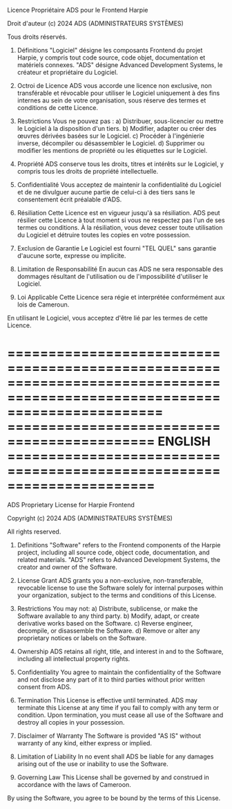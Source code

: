 Licence Propriétaire ADS pour le Frontend Harpie

Droit d'auteur (c) 2024 ADS (ADMINISTRATEURS SYSTÈMES)

Tous droits réservés.

1. Définitions
   "Logiciel" désigne les composants Frontend du projet Harpie, y compris tout code source, code objet, documentation et matériels connexes.
   "ADS" désigne Advanced Development Systems, le créateur et propriétaire du Logiciel.

2. Octroi de Licence
   ADS vous accorde une licence non exclusive, non transférable et révocable pour utiliser le Logiciel uniquement à des fins internes au sein de votre organisation, sous réserve des termes et conditions de cette Licence.

3. Restrictions
   Vous ne pouvez pas :
   a) Distribuer, sous-licencier ou mettre le Logiciel à la disposition d'un tiers.
   b) Modifier, adapter ou créer des œuvres dérivées basées sur le Logiciel.
   c) Procéder à l'ingénierie inverse, décompiler ou désassembler le Logiciel.
   d) Supprimer ou modifier les mentions de propriété ou les étiquettes sur le Logiciel.

4. Propriété
   ADS conserve tous les droits, titres et intérêts sur le Logiciel, y compris tous les droits de propriété intellectuelle.

5. Confidentialité
   Vous acceptez de maintenir la confidentialité du Logiciel et de ne divulguer aucune partie de celui-ci à des tiers sans le consentement écrit préalable d'ADS.

6. Résiliation
   Cette Licence est en vigueur jusqu'à sa résiliation. ADS peut résilier cette Licence à tout moment si vous ne respectez pas l'un de ses termes ou conditions. À la résiliation, vous devez cesser toute utilisation du Logiciel et détruire toutes les copies en votre possession.

7. Exclusion de Garantie
   Le Logiciel est fourni "TEL QUEL" sans garantie d'aucune sorte, expresse ou implicite.

8. Limitation de Responsabilité
   En aucun cas ADS ne sera responsable des dommages résultant de l'utilisation ou de l'impossibilité d'utiliser le Logiciel.

9. Loi Applicable
   Cette Licence sera régie et interprétée conformément aux lois de Cameroun.

En utilisant le Logiciel, vous acceptez d'être lié par les termes de cette Licence.



===========================================================================================================================
============================================ ENGLISH ======================================================================
===========================================================================================================================

ADS Proprietary License for Harpie Frontend

Copyright (c) 2024 ADS (ADMINISTRATEURS SYSTÈMES)

All rights reserved.

1. Definitions
   "Software" refers to the Frontend components of the Harpie project, including all source code, object code, documentation, and related materials.
   "ADS" refers to Advanced Development Systems, the creator and owner of the Software.

2. License Grant
   ADS grants you a non-exclusive, non-transferable, revocable license to use the Software solely for internal purposes within your organization, subject to the terms and conditions of this License.

3. Restrictions
   You may not:
   a) Distribute, sublicense, or make the Software available to any third party.
   b) Modify, adapt, or create derivative works based on the Software.
   c) Reverse engineer, decompile, or disassemble the Software.
   d) Remove or alter any proprietary notices or labels on the Software.

4. Ownership
   ADS retains all right, title, and interest in and to the Software, including all intellectual property rights.

5. Confidentiality
   You agree to maintain the confidentiality of the Software and not disclose any part of it to third parties without prior written consent from ADS.

6. Termination
   This License is effective until terminated. ADS may terminate this License at any time if you fail to comply with any term or condition. Upon termination, you must cease all use of the Software and destroy all copies in your possession.

7. Disclaimer of Warranty
   The Software is provided "AS IS" without warranty of any kind, either express or implied.

8. Limitation of Liability
   In no event shall ADS be liable for any damages arising out of the use or inability to use the Software.

9. Governing Law
   This License shall be governed by and construed in accordance with the laws of Cameroon.

By using the Software, you agree to be bound by the terms of this License.